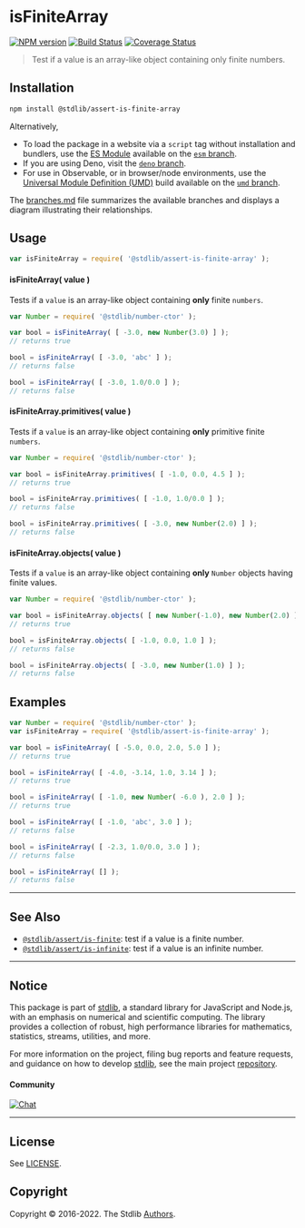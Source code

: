 <!--

@license Apache-2.0

Copyright (c) 2018 The Stdlib Authors.

Licensed under the Apache License, Version 2.0 (the "License");
you may not use this file except in compliance with the License.
You may obtain a copy of the License at

   http://www.apache.org/licenses/LICENSE-2.0

Unless required by applicable law or agreed to in writing, software
distributed under the License is distributed on an "AS IS" BASIS,
WITHOUT WARRANTIES OR CONDITIONS OF ANY KIND, either express or implied.
See the License for the specific language governing permissions and
limitations under the License.

-->

# isFiniteArray

[![NPM version][npm-image]][npm-url] [![Build Status][test-image]][test-url] [![Coverage Status][coverage-image]][coverage-url] <!-- [![dependencies][dependencies-image]][dependencies-url] -->

> Test if a value is an array-like object containing only finite numbers.

<section class="installation">

## Installation

```bash
npm install @stdlib/assert-is-finite-array
```

Alternatively,

-   To load the package in a website via a `script` tag without installation and bundlers, use the [ES Module][es-module] available on the [`esm` branch][esm-url].
-   If you are using Deno, visit the [`deno` branch][deno-url].
-   For use in Observable, or in browser/node environments, use the [Universal Module Definition (UMD)][umd] build available on the [`umd` branch][umd-url].

The [branches.md][branches-url] file summarizes the available branches and displays a diagram illustrating their relationships.

</section>

<section class="usage">

## Usage

```javascript
var isFiniteArray = require( '@stdlib/assert-is-finite-array' );
```

#### isFiniteArray( value )

Tests if a `value` is an array-like object containing **only** finite `numbers`.

<!-- eslint-disable no-new-wrappers -->

```javascript
var Number = require( '@stdlib/number-ctor' );

var bool = isFiniteArray( [ -3.0, new Number(3.0) ] );
// returns true

bool = isFiniteArray( [ -3.0, 'abc' ] );
// returns false

bool = isFiniteArray( [ -3.0, 1.0/0.0 ] );
// returns false
```

#### isFiniteArray.primitives( value )

Tests if a `value` is an array-like object containing **only** primitive finite `numbers`.

<!-- eslint-disable no-new-wrappers -->

```javascript
var Number = require( '@stdlib/number-ctor' );

var bool = isFiniteArray.primitives( [ -1.0, 0.0, 4.5 ] );
// returns true

bool = isFiniteArray.primitives( [ -1.0, 1.0/0.0 ] );
// returns false

bool = isFiniteArray.primitives( [ -3.0, new Number(2.0) ] );
// returns false
```

#### isFiniteArray.objects( value )

Tests if a `value` is an array-like object containing **only** `Number` objects having finite values.

<!-- eslint-disable no-new-wrappers -->

```javascript
var Number = require( '@stdlib/number-ctor' );

var bool = isFiniteArray.objects( [ new Number(-1.0), new Number(2.0) ] );
// returns true

bool = isFiniteArray.objects( [ -1.0, 0.0, 1.0 ] );
// returns false

bool = isFiniteArray.objects( [ -3.0, new Number(1.0) ] );
// returns false
```

</section>

<!-- /.usage -->

<section class="examples">

## Examples

<!-- eslint-disable no-new-wrappers -->

<!-- eslint no-undef: "error" -->

```javascript
var Number = require( '@stdlib/number-ctor' );
var isFiniteArray = require( '@stdlib/assert-is-finite-array' );

var bool = isFiniteArray( [ -5.0, 0.0, 2.0, 5.0 ] );
// returns true

bool = isFiniteArray( [ -4.0, -3.14, 1.0, 3.14 ] );
// returns true

bool = isFiniteArray( [ -1.0, new Number( -6.0 ), 2.0 ] );
// returns true

bool = isFiniteArray( [ -1.0, 'abc', 3.0 ] );
// returns false

bool = isFiniteArray( [ -2.3, 1.0/0.0, 3.0 ] );
// returns false

bool = isFiniteArray( [] );
// returns false
```

</section>

<!-- /.examples -->

<!-- Section for related `stdlib` packages. Do not manually edit this section, as it is automatically populated. -->

<section class="related">

* * *

## See Also

-   <span class="package-name">[`@stdlib/assert/is-finite`][@stdlib/assert/is-finite]</span><span class="delimiter">: </span><span class="description">test if a value is a finite number.</span>
-   <span class="package-name">[`@stdlib/assert/is-infinite`][@stdlib/assert/is-infinite]</span><span class="delimiter">: </span><span class="description">test if a value is an infinite number.</span>

</section>

<!-- /.related -->

<!-- Section for all links. Make sure to keep an empty line after the `section` element and another before the `/section` close. -->


<section class="main-repo" >

* * *

## Notice

This package is part of [stdlib][stdlib], a standard library for JavaScript and Node.js, with an emphasis on numerical and scientific computing. The library provides a collection of robust, high performance libraries for mathematics, statistics, streams, utilities, and more.

For more information on the project, filing bug reports and feature requests, and guidance on how to develop [stdlib][stdlib], see the main project [repository][stdlib].

#### Community

[![Chat][chat-image]][chat-url]

---

## License

See [LICENSE][stdlib-license].


## Copyright

Copyright &copy; 2016-2022. The Stdlib [Authors][stdlib-authors].

</section>

<!-- /.stdlib -->

<!-- Section for all links. Make sure to keep an empty line after the `section` element and another before the `/section` close. -->

<section class="links">

[npm-image]: http://img.shields.io/npm/v/@stdlib/assert-is-finite-array.svg
[npm-url]: https://npmjs.org/package/@stdlib/assert-is-finite-array

[test-image]: https://github.com/stdlib-js/assert-is-finite-array/actions/workflows/test.yml/badge.svg?branch=main
[test-url]: https://github.com/stdlib-js/assert-is-finite-array/actions/workflows/test.yml?query=branch:main

[coverage-image]: https://img.shields.io/codecov/c/github/stdlib-js/assert-is-finite-array/main.svg
[coverage-url]: https://codecov.io/github/stdlib-js/assert-is-finite-array?branch=main

<!--

[dependencies-image]: https://img.shields.io/david/stdlib-js/assert-is-finite-array.svg
[dependencies-url]: https://david-dm.org/stdlib-js/assert-is-finite-array/main

-->

[chat-image]: https://img.shields.io/gitter/room/stdlib-js/stdlib.svg
[chat-url]: https://gitter.im/stdlib-js/stdlib/

[stdlib]: https://github.com/stdlib-js/stdlib

[stdlib-authors]: https://github.com/stdlib-js/stdlib/graphs/contributors

[umd]: https://github.com/umdjs/umd
[es-module]: https://developer.mozilla.org/en-US/docs/Web/JavaScript/Guide/Modules

[deno-url]: https://github.com/stdlib-js/assert-is-finite-array/tree/deno
[umd-url]: https://github.com/stdlib-js/assert-is-finite-array/tree/umd
[esm-url]: https://github.com/stdlib-js/assert-is-finite-array/tree/esm
[branches-url]: https://github.com/stdlib-js/assert-is-finite-array/blob/main/branches.md

[stdlib-license]: https://raw.githubusercontent.com/stdlib-js/assert-is-finite-array/main/LICENSE

<!-- <related-links> -->

[@stdlib/assert/is-finite]: https://github.com/stdlib-js/assert-is-finite

[@stdlib/assert/is-infinite]: https://github.com/stdlib-js/assert-is-infinite

<!-- </related-links> -->

</section>

<!-- /.links -->
